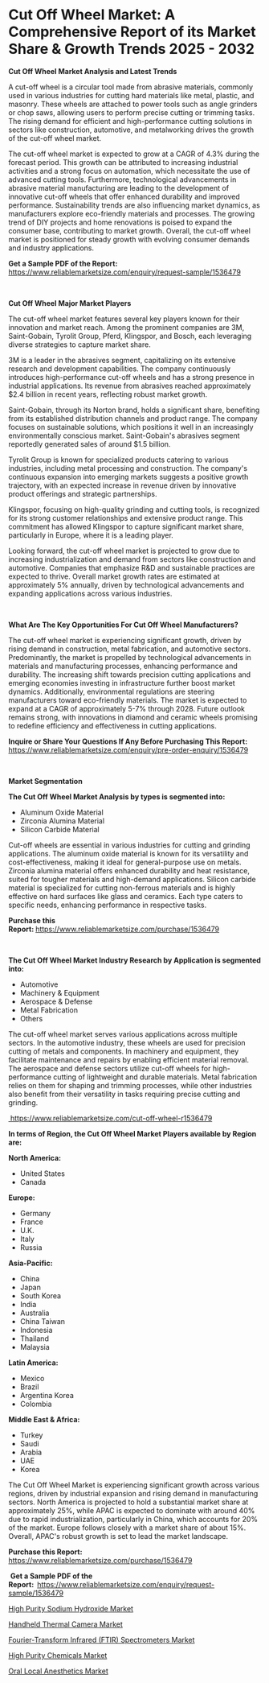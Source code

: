 <p><h1>Cut Off Wheel Market: A Comprehensive Report of its Market Share & Growth Trends 2025 - 2032</h1></p><p><strong>Cut Off Wheel Market Analysis and Latest Trends</strong></p>
<p><p>A cut-off wheel is a circular tool made from abrasive materials, commonly used in various industries for cutting hard materials like metal, plastic, and masonry. These wheels are attached to power tools such as angle grinders or chop saws, allowing users to perform precise cutting or trimming tasks. The rising demand for efficient and high-performance cutting solutions in sectors like construction, automotive, and metalworking drives the growth of the cut-off wheel market.</p><p>The cut-off wheel market is expected to grow at a CAGR of 4.3% during the forecast period. This growth can be attributed to increasing industrial activities and a strong focus on automation, which necessitate the use of advanced cutting tools. Furthermore, technological advancements in abrasive material manufacturing are leading to the development of innovative cut-off wheels that offer enhanced durability and improved performance. Sustainability trends are also influencing market dynamics, as manufacturers explore eco-friendly materials and processes. The growing trend of DIY projects and home renovations is poised to expand the consumer base, contributing to market growth. Overall, the cut-off wheel market is positioned for steady growth with evolving consumer demands and industry applications.</p></p>
<p><strong>Get a Sample PDF of the Report:&nbsp;</strong> <a href="https://www.reliablemarketsize.com/enquiry/request-sample/1536479?utm_campaign=1901&utm_medium=2&utm_source=Github&utm_content=ia&utm_term=30012025&utm_id=cut-off-wheel">https://www.reliablemarketsize.com/enquiry/request-sample/1536479</a></p>
<p>&nbsp;</p>
<p><strong>Cut Off Wheel Major Market Players</strong></p>
<p><p>The cut-off wheel market features several key players known for their innovation and market reach. Among the prominent companies are 3M, Saint-Gobain, Tyrolit Group, Pferd, Klingspor, and Bosch, each leveraging diverse strategies to capture market share.</p><p>3M is a leader in the abrasives segment, capitalizing on its extensive research and development capabilities. The company continuously introduces high-performance cut-off wheels and has a strong presence in industrial applications. Its revenue from abrasives reached approximately $2.4 billion in recent years, reflecting robust market growth.</p><p>Saint-Gobain, through its Norton brand, holds a significant share, benefiting from its established distribution channels and product range. The company focuses on sustainable solutions, which positions it well in an increasingly environmentally conscious market. Saint-Gobain's abrasives segment reportedly generated sales of around $1.5 billion.</p><p>Tyrolit Group is known for specialized products catering to various industries, including metal processing and construction. The company's continuous expansion into emerging markets suggests a positive growth trajectory, with an expected increase in revenue driven by innovative product offerings and strategic partnerships.</p><p>Klingspor, focusing on high-quality grinding and cutting tools, is recognized for its strong customer relationships and extensive product range. This commitment has allowed Klingspor to capture significant market share, particularly in Europe, where it is a leading player.</p><p>Looking forward, the cut-off wheel market is projected to grow due to increasing industrialization and demand from sectors like construction and automotive. Companies that emphasize R&D and sustainable practices are expected to thrive. Overall market growth rates are estimated at approximately 5% annually, driven by technological advancements and expanding applications across various industries.</p></p>
<p>&nbsp;</p>
<p><strong>What Are The Key Opportunities For Cut Off Wheel Manufacturers?</strong></p>
<p><p>The cut-off wheel market is experiencing significant growth, driven by rising demand in construction, metal fabrication, and automotive sectors. Predominantly, the market is propelled by technological advancements in materials and manufacturing processes, enhancing performance and durability. The increasing shift towards precision cutting applications and emerging economies investing in infrastructure further boost market dynamics. Additionally, environmental regulations are steering manufacturers toward eco-friendly materials. The market is expected to expand at a CAGR of approximately 5-7% through 2028. Future outlook remains strong, with innovations in diamond and ceramic wheels promising to redefine efficiency and effectiveness in cutting applications.</p></p>
<p><strong>Inquire or Share Your Questions If Any Before Purchasing This Report:</strong> <a href="https://www.reliablemarketsize.com/enquiry/pre-order-enquiry/1536479?utm_campaign=1901&utm_medium=2&utm_source=Github&utm_content=ia&utm_term=30012025&utm_id=cut-off-wheel">https://www.reliablemarketsize.com/enquiry/pre-order-enquiry/1536479</a></p>
<p>&nbsp;</p>
<p><strong>Market Segmentation</strong></p>
<p><strong>The Cut Off Wheel Market Analysis by types is segmented into:</strong></p>
<p><ul><li>Aluminum Oxide Material</li><li>Zirconia Alumina Material</li><li>Silicon Carbide Material</li></ul></p>
<p><p>Cut-off wheels are essential in various industries for cutting and grinding applications. The aluminum oxide material is known for its versatility and cost-effectiveness, making it ideal for general-purpose use on metals. Zirconia alumina material offers enhanced durability and heat resistance, suited for tougher materials and high-demand applications. Silicon carbide material is specialized for cutting non-ferrous materials and is highly effective on hard surfaces like glass and ceramics. Each type caters to specific needs, enhancing performance in respective tasks.</p></p>
<p><strong>Purchase this Report:&nbsp;</strong><a href="https://www.reliablemarketsize.com/purchase/1536479?utm_campaign=1901&utm_medium=2&utm_source=Github&utm_content=ia&utm_term=30012025&utm_id=cut-off-wheel">https://www.reliablemarketsize.com/purchase/1536479</a></p>
<p>&nbsp;</p>
<p><strong>The Cut Off Wheel Market Industry Research by Application is segmented into:</strong></p>
<p><ul><li>Automotive</li><li>Machinery & Equipment</li><li>Aerospace & Defense</li><li>Metal Fabrication</li><li>Others</li></ul></p>
<p><p>The cut-off wheel market serves various applications across multiple sectors. In the automotive industry, these wheels are used for precision cutting of metals and components. In machinery and equipment, they facilitate maintenance and repairs by enabling efficient material removal. The aerospace and defense sectors utilize cut-off wheels for high-performance cutting of lightweight and durable materials. Metal fabrication relies on them for shaping and trimming processes, while other industries also benefit from their versatility in tasks requiring precise cutting and grinding.</p></p>
<p><a href="https://www.reliablemarketsize.com/cut-off-wheel-r1536479?utm_campaign=1901&utm_medium=2&utm_source=Github&utm_content=ia&utm_term=30012025&utm_id=cut-off-wheel">&nbsp;https://www.reliablemarketsize.com/cut-off-wheel-r1536479</a></p>
<p><strong>In terms of Region, the Cut Off Wheel Market Players available by Region are:</strong></p>
<p>
    <p> <strong> North America: </strong>
        <ul>
            <li>United States</li>
            <li>Canada</li>
        </ul>
        </p> 
    <p> <strong> Europe: </strong>
        <ul>
            <li>Germany</li>
            <li>France</li>
            <li>U.K.</li>
            <li>Italy</li>
            <li>Russia</li>
        </ul>
        </p> 
    <p> <strong> Asia-Pacific: </strong>
        <ul>
            <li>China</li>
            <li>Japan</li>
            <li>South Korea</li>
            <li>India</li>
            <li>Australia</li>
            <li>China Taiwan</li>
            <li>Indonesia</li>
            <li>Thailand</li>
            <li>Malaysia</li>
        </ul>
        </p> 
    <p> <strong> Latin America: </strong>
        <ul>
            <li>Mexico</li>
            <li>Brazil</li>
            <li>Argentina Korea</li>
            <li>Colombia</li>
        </ul>
        </p> 
    <p> <strong> Middle East & Africa: </strong>
        <ul>
            <li>Turkey</li>
            <li>Saudi</li>
            <li>Arabia</li>
            <li>UAE</li>
            <li>Korea</li>
        </ul>
    </p>
    </p>
<p><p>The Cut Off Wheel Market is experiencing significant growth across various regions, driven by industrial expansion and rising demand in manufacturing sectors. North America is projected to hold a substantial market share at approximately 25%, while APAC is expected to dominate with around 40% due to rapid industrialization, particularly in China, which accounts for 20% of the market. Europe follows closely with a market share of about 15%. Overall, APAC's robust growth is set to lead the market landscape.</p></p>
<p><strong>Purchase this Report: </strong><a href="https://www.reliablemarketsize.com/purchase/1536479?utm_campaign=1901&utm_medium=2&utm_source=Github&utm_content=ia&utm_term=30012025&utm_id=cut-off-wheel">https://www.reliablemarketsize.com/purchase/1536479</a></p>
<p>&nbsp;<strong>Get a Sample PDF of the Report:&nbsp;&nbsp;</strong><a href="https://www.reliablemarketsize.com/enquiry/request-sample/1536479?utm_campaign=1901&utm_medium=2&utm_source=Github&utm_content=ia&utm_term=30012025&utm_id=cut-off-wheel">https://www.reliablemarketsize.com/enquiry/request-sample/1536479</a></p>
<p><strong></strong></p>
<p><p><a href="https://github.com/briandahm87/Market-Research-Report-List-1/blob/main/high-purity-sodium-hydroxide-market.md?utm_campaign=1901&utm_medium=2&utm_source=Github&utm_content=ia&utm_term=30012025&utm_id=cut-off-wheel">High Purity Sodium Hydroxide Market</a></p><p><a href="https://www.linkedin.com/pulse/latest-research-handheld-thermal-camera-market-revenue-valuation-mulbe?utm_campaign=1901&utm_medium=2&utm_source=Github&utm_content=ia&utm_term=30012025&utm_id=cut-off-wheel">Handheld Thermal Camera Market</a></p><p><a href="https://www.linkedin.com/pulse/fourier-transform-infrared-ftir-spectrometers-market-analysis-y4lyc?utm_campaign=1901&utm_medium=2&utm_source=Github&utm_content=ia&utm_term=30012025&utm_id=cut-off-wheel">Fourier-Transform Infrared (FTIR) Spectrometers Market</a></p><p><a href="https://github.com/popupioo/Market-Research-Report-List-1/blob/main/high-purity-chemicals-market.md?utm_campaign=1901&utm_medium=2&utm_source=Github&utm_content=ia&utm_term=30012025&utm_id=cut-off-wheel">High Purity Chemicals Market</a></p><p><a href="https://www.linkedin.com/pulse/market-outlook-oral-local-anesthetics-industry-from-2025-2032-pvq6e?utm_campaign=1901&utm_medium=2&utm_source=Github&utm_content=ia&utm_term=30012025&utm_id=cut-off-wheel">Oral Local Anesthetics Market</a></p></p>